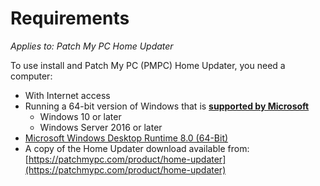 # Requirements

_Applies to: Patch My PC Home Updater_

To use install and Patch My PC (PMPC) Home Updater, you need a computer:

* With Internet access
* Running a 64-bit version of Windows that is [**supported by Microsoft**](https://learn.microsoft.com/en-us/windows/release-health/supported-versions-windows-client)
  * Windows 10 or later
  * Windows Server 2016 or later
* [Microsoft Windows Desktop Runtime 8.0 (64-Bit)](https://dotnet.microsoft.com/en-us/download/dotnet/8.0)
* A copy of the Home Updater download available from:\
  [https://patchmypc.com/product/home-updater](https://patchmypc.com/product/home-updater)